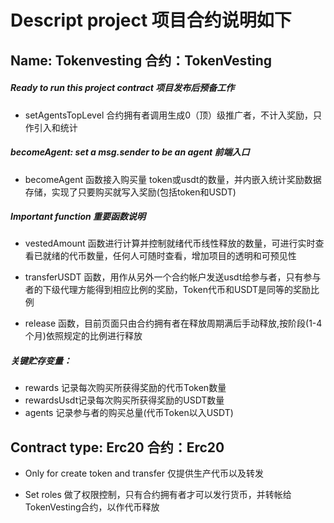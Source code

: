 # Descript project 项目合约说明如下
## Name: Tokenvesting 合约：TokenVesting

##### Ready to run this project contract 项目发布后预备工作
* setAgentsTopLevel 合约拥有者调用生成0（顶）级推广者，不计入奖励，只作引入和统计

##### becomeAgent: set a msg.sender to be an agent 前端入口
* becomeAgent 函数接入购买量 token或usdt的数量，并内嵌入统计奖励数据存储，实现了只要购买就写入奖励(包括token和USDT)

##### Important function 重要函数说明
* vestedAmount 函数进行计算并控制就绪代币线性释放的数量，可进行实时查看已就绪的代币数量，任何人可随时查看，增加项目的透明和可预见性

* transferUSDT 函数，用作从另外一个合约帐户发送usdt给参与者，只有参与者的下级代理方能得到相应比例的奖励，Token代币和USDT是同等的奖励比例

* release 函数，目前页面只由合约拥有者在释放周期满后手动释放,按阶段(1-4个月)依照规定的比例进行释放

##### 关键贮存变量：
- rewards 记录每次购买所获得奖励的代币Token数量
- rewardsUsdt记录每次购买所获得奖励的USDT数量
- agents 记录参与者的购买总量(代币Token以入USDT)

## Contract type: Erc20 合约：Erc20
* Only for create token and transfer 仅提供生产代币以及转发

* Set roles 做了权限控制，只有合约拥有者才可以发行货币，并转帐给TokenVesting合约，以作代币释放
